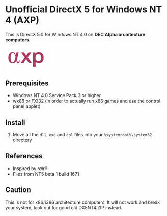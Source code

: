 # Unofficial DirectX 5 for Windows NT 4 (AXP)
This is DirectX 5.0 for Windows NT 4.0 on **DEC Alpha architecture computers**.

<img src="axp.png" alt="AXP Logo" width="128"/>

## Prerequisites
- Windows NT 4.0 Service Pack 3 or higher
- wx86 or FX!32 (in order to actually run x86 games and use the control panel applet)

## Install
1. Move all the `dll`, `exe` and `cpl` files into your `%systemroot%\system32` directory

## References
- Inspired by *rairii*
- Files from NT5 beta 1 build 1671

## Caution
This is not for x86/i386 architecture computers. It will not work and break your system, look out for good old DX5NT4.ZIP instead.
